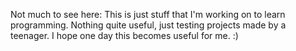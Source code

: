 Not much to see here: This is just stuff that I'm working on to learn programming. Nothing quite useful, just testing projects made by a teenager. I hope one day this becomes useful for me. :)
